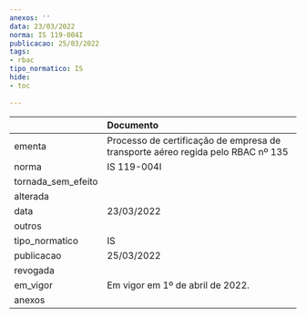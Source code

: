```yaml
---
anexos: ''
data: 23/03/2022
norma: IS 119-004I
publicacao: 25/03/2022
tags:
- rbac
tipo_normatico: IS
hide: 
- toc 
 
---
```


|                    | Documento                                                                       |
|:-------------------|:--------------------------------------------------------------------------------|
| ementa             | Processo de certificação de empresa de transporte aéreo regida pelo RBAC nº 135 |
| norma              | IS 119-004I                                                                     |
| tornada_sem_efeito |                                                                                 |
| alterada           |                                                                                 |
| data               | 23/03/2022                                                                      |
| outros             |                                                                                 |
| tipo_normatico     | IS                                                                              |
| publicacao         | 25/03/2022                                                                      |
| revogada           |                                                                                 |
| em_vigor           | Em vigor em 1º de abril de 2022.                                                |
| anexos             |                                                                                 |